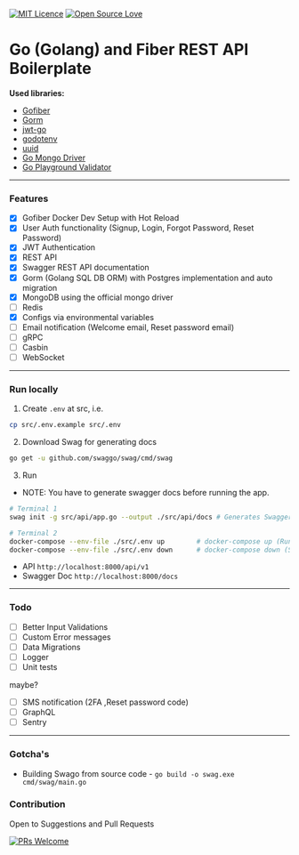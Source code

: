 [![MIT Licence](https://badges.frapsoft.com/os/mit/mit.png?v=103)](https://opensource.org/licenses/mit-license.php)
[![Open Source Love](https://badges.frapsoft.com/os/v1/open-source.svg?v=103)](https://github.com/ellerbrock/open-source-badges/)

# Go (Golang) and Fiber REST API Boilerplate

**Used libraries:**

- [Gofiber](https://gofiber.io/)
- [Gorm](https://gorm.io/)
- [jwt-go](https://pkg.go.dev/gopkg.in/dgrijalva/jwt-go.v3?tab=doc)
- [godotenv](https://pkg.go.dev/github.com/joho/godotenv?tab=doc)
- [uuid](github.com/google/uuid)
- [Go Mongo Driver](go.mongodb.org/mongo-driver)
- [Go Playground Validator](github.com/go-playground/validator/v10)

---

### Features

- [x] Gofiber Docker Dev Setup with Hot Reload
- [x] User Auth functionality (Signup, Login, Forgot Password, Reset Password)
- [x] JWT Authentication
- [x] REST API
- [x] Swagger REST API documentation
- [x] Gorm (Golang SQL DB ORM) with Postgres implementation and auto migration
- [x] MongoDB using the official mongo driver
- [ ] Redis
- [x] Configs via environmental variables
- [ ] Email notification (Welcome email, Reset password email)
- [ ] gRPC
- [ ] Casbin
- [ ] WebSocket

---

### Run locally

1. Create `.env` at src, i.e.

```sh
cp src/.env.example src/.env
```

2. Download Swag for generating docs

```sh
go get -u github.com/swaggo/swag/cmd/swag
```

3. Run

- NOTE: You have to generate swagger docs before running the app.

```sh
# Terminal 1
swag init -g src/api/app.go --output ./src/api/docs # Generates Swagger

# Terminal 2
docker-compose --env-file ./src/.env up        # docker-compose up (Run App With AutoReload)
docker-compose --env-file ./src/.env down      # docker-compose down (Shutdown App)
```

- API `http://localhost:8000/api/v1`
- Swagger Doc `http://localhost:8000/docs`

---

### Todo

- [ ] Better Input Validations
- [ ] Custom Error messages
- [ ] Data Migrations
- [ ] Logger
- [ ] Unit tests

maybe?

- [ ] SMS notification (2FA ,Reset password code)
- [ ] GraphQL
- [ ] Sentry

---

### Gotcha's

- Building Swago from source code - `go build -o swag.exe cmd/swag/main.go`

### Contribution

Open to Suggestions and Pull Requests

[![PRs Welcome](https://img.shields.io/badge/PRs-welcome-brightgreen.svg?style=flat-square)](http://makeapullrequest.com)
